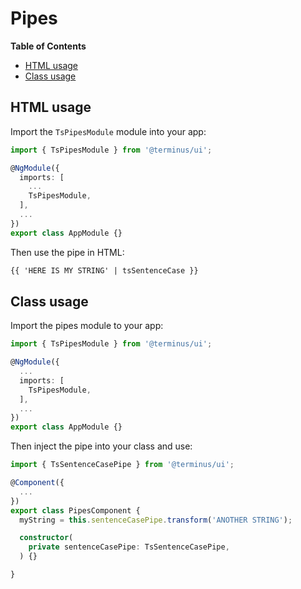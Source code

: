 <h1>Pipes</h1>


<!-- START doctoc generated TOC please keep comment here to allow auto update -->
<!-- DON'T EDIT THIS SECTION, INSTEAD RE-RUN doctoc TO UPDATE -->
**Table of Contents**

- [HTML usage](#html-usage)
- [Class usage](#class-usage)

<!-- END doctoc generated TOC please keep comment here to allow auto update -->


## HTML usage

Import the `TsPipesModule` module into your app:

```typescript
import { TsPipesModule } from '@terminus/ui';

@NgModule({
  imports: [
    ...
    TsPipesModule,
  ],
  ...
})
export class AppModule {}
```

Then use the pipe in HTML:

```html
{{ 'HERE IS MY STRING' | tsSentenceCase }}
```


## Class usage

Import the pipes module to your app:

```typescript
import { TsPipesModule } from '@terminus/ui';

@NgModule({
  ...
  imports: [
    TsPipesModule,
  ],
  ...
})
export class AppModule {}
```

Then inject the pipe into your class and use:

```typescript
import { TsSentenceCasePipe } from '@terminus/ui';

@Component({
  ...
})
export class PipesComponent {
  myString = this.sentenceCasePipe.transform('ANOTHER STRING');

  constructor(
    private sentenceCasePipe: TsSentenceCasePipe,
  ) {}

}
```
